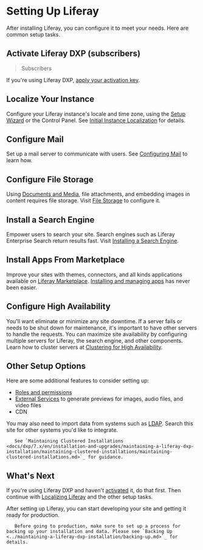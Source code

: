 # Setting Up Liferay

After installing Liferay, you can configure it to meet your needs. Here are common setup tasks. 

## Activate Liferay DXP (subscribers)

> Subscribers

If you're using Liferay DXP, [apply your activation key](./activating-liferay-dxp.md).

## Localize Your Instance 

Configure your Liferay instance's locale and time zone, using the [Setup Wizard](../installing-liferay/running-liferay-for-the-first-time.md) or the Control Panel. See [Initial Instance Localization](./initial-instance-localization.md) for details.

## Configure Mail

Set up a mail server to communicate with users. See [Configuring Mail](./configuring-mail.md) to learn how.

## Configure File Storage 

Using [Documents and Media](../../content-authoring-and-management/documents-and-media/introduction-to-documents-and-media.md), file attachments, and embedding images in content requires file storage. Visit [File Storage](../../system-administration/file_storage.md) to configure it.

## Install a Search Engine 

Empower users to search your site. Search engines such as Liferay Enterprise Search return results fast. Visit [Installing a Search Engine](../../using-search/installing-and-upgrading-a-search-engine/introduction-to-installing-a-search-engine.md).

## Install Apps From Marketplace 

Improve your sites with themes, connectors, and all kinds applications available on [Liferay Marketplace](https://web.liferay.com/marketplace). [Installing and managing apps](../../system-administration/installing-and-managing-apps/getting-started/installing-and-managing-apps.md) has never been easier.

## Configure High Availability 

You'll want eliminate or minimize any site downtime. If a server fails or needs to be shut down for maintenance, it's important to have other servers to handle the requests. You can maximize site availability by configuring multiple servers for Liferay, the search engine, and other components. Learn how to cluster servers at [Clustering for High Availability](./clustering-for-high-availability/clustering-for-high-availability.md).

## Other Setup Options

Here are some additional features to consider setting up:

* [Roles and permissions](../../users-and-permissions/users/understanding-users.md)
* [External Services](../../system-administration/using-the-server-administration-panel/configuring-external-services.md) to generate previews for images, audio files, and video files
* CDN

You may also need to import data from systems such as [LDAP](../../users-and-permissions/devops/connecting-to-a-user-directory/connecting-to-an-ldap-directory.md). Search this site for other systems you'd like to integrate.

```note::
   See `Maintaining Clustered Installations <docs/dxp/7.x/en/installation-and-upgrades/maintaining-a-liferay-dxp-installation/maintaining-clustered-installations/maintaining-clustered-installations.md>`_ for guidance. 
```

## What's Next 

If you're using Liferay DXP and haven't [activated](./activating-liferay-dxp.md) it, do that first. Then continue with [Localizing Liferay](./initial-instance-localization.md) and the other setup tasks.

After setting up Liferay, you can start developing your site and getting it ready for production.

```important::
   Before going to production, make sure to set up a process for backing up your installation and data. Please see `Backing Up <../maintaining-a-liferay-dxp-installation/backing-up.md>`_ for details.
```
